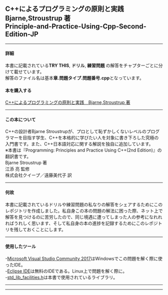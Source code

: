 ## C++によるプログラミングの原則と実践　Bjarne,Stroustrup 著 <br> Principle-and-Practice-Using-Cpp-Second-Edition-JP
***
#### 詳細
本書に記載されている**TRY THIS**, **ドリル**, **練習問題** の解答をチャプターごとに分けて載せています。<br>
解答のファイル名は基本**章.問題タイプ.問題番号.cpp**となっています。
#### 本を購入する
[C++によるプログラミングの原則と実践　Bjarne,Stroustrup 著](https://www.amazon.co.jp/C-%E3%81%AB%E3%82%88%E3%82%8B%E3%83%97%E3%83%AD%E3%82%B0%E3%83%A9%E3%83%9F%E3%83%B3%E3%82%B0%E3%81%AE%E5%8E%9F%E5%89%87%E3%81%A8%E5%AE%9F%E8%B7%B5-Bjarne-Stroustrup/dp/4048930516)
***
#### この本について
C++の設計者Bjarne Stroustrupが、プロとして恥ずかしくないレベルのプログラマーを目指す学生、C++を本格的に学びたい人を対象に書き下ろした究極の入門書です。また、C++日本語対応に関する解説を独自に追加しています。<br>
※本書は『Programming: Principles and Practice Using C++(2nd Edition)』の翻訳書です。 <br>
Bjarne Stroustrup 著 <br>
江添 亮 監修 <br>
株式会社クイープ／遠藤美代子 訳 <br>
***
#### 何故
本書に記載されているドリルや練習問題の私なりの解答をシェアするためにこのレポジトリを作成しました。私自身この本の問題の解法に困った際、ネット上で解答を見つけるのに苦労したので、同じ境遇に遭ってしまった人の参考になれれればうれしく思います、そして私自身の本の進捗を記録するためにこのレポジトリを残しておくことにします。
***
#### 使用したツール
-[Microsoft Visual Studio Community 2017](https://my.visualstudio.com/Downloads?q=visual%20studio%202017&wt.mc_id=o~msft~vscom~older-downloads)はWindowsでこの問題を解く際に使ったIDE。 <br>
-[Eclipse IDE](https://www.eclipse.org/downloads/)は無料のIDEである。Linux上で問題を解く際に。 <br>
-[std_lib_facilities.h](https://www.stroustrup.com/Programming/PPP2code/std_lib_facilities.h)は本書で使用されているライブラリ。 <br>
***
***
